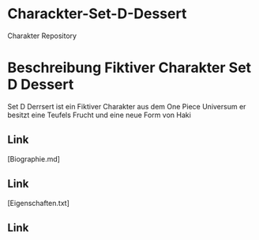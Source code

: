 # Charackter-Set-D-Dessert
 Charakter Repository
# Beschreibung Fiktiver Charakter Set D Dessert
Set D Derrsert ist ein Fiktiver Charakter aus dem One Piece Universum er besitzt eine Teufels Frucht und eine neue Form von Haki

## Link
[Biographie.md]
## Link
[Eigenschaften.txt]
## Link
